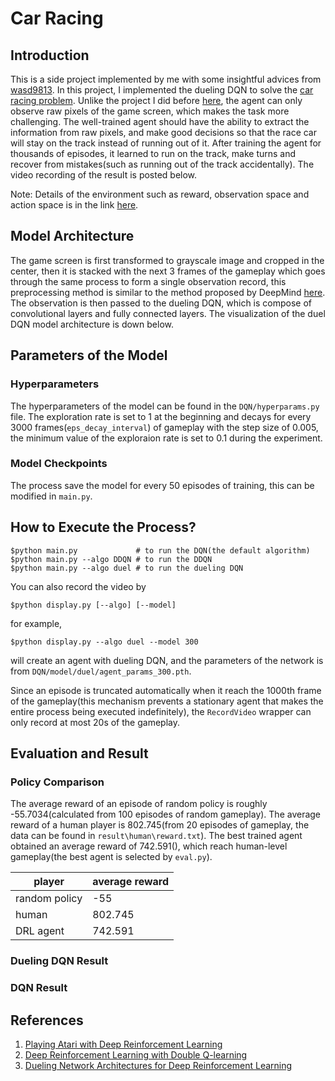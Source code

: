 # Car Racing

## Introduction

This is a side project implemented by me with some insightful advices from [wasd9813](https://github.com/wasd9813). In this project, I implemented the dueling DQN to solve the [car racing problem](https://www.gymlibrary.dev/environments/box2d/car_racing/#car-racing). Unlike the project I did before [here](https://github.com/b06b01073/classic-control), the agent can only observe raw pixels of the game screen, which makes the task more challenging. The well-trained agent should have the ability to extract the information from raw pixels, and make good decisions so that the race car will stay on the track instead of running out of it. After training the agent for thousands of episodes, it learned to run on the track, make turns and recover from mistakes(such as running out of the track accidentally). The video recording of the result is posted below.

Note: Details of the environment such as reward, observation space and action space is in the link [here](https://www.gymlibrary.dev/environments/box2d/car_racing/#car-racing). 

## Model Architecture
The game screen is first transformed to grayscale image and cropped in the center, then it is stacked with the next 3 frames of the gameplay which goes through the same process to form a single observation record, this preprocessing method is similar to the method proposed by DeepMind [here](https://arxiv.org/pdf/1312.5602.pdf). The observation is then passed to the dueling DQN, which is compose of convolutional layers and fully connected layers. The visualization of the duel DQN model architecture is down below.

## Parameters of the Model

### Hyperparameters
The hyperparameters of the model can be found in the `DQN/hyperparams.py` file. The exploration rate is set to 1 at the beginning and decays for every 3000 frames(`eps_decay_interval`) of gameplay with the step size of 0.005, the minimum value of the exploraion rate is set to 0.1 during the experiment.

### Model Checkpoints
The process save the model for every 50 episodes of training, this can be modified in `main.py`.


## How to Execute the Process?
```
$python main.py             # to run the DQN(the default algorithm)
$python main.py --algo DDQN # to run the DDQN
$python main.py --algo duel # to run the dueling DQN
```
You can also record the video by
```
$python display.py [--algo] [--model]
```
for example,
```
$python display.py --algo duel --model 300
```
will create an agent with dueling DQN, and the parameters of the network is from `DQN/model/duel/agent_params_300.pth`.


Since an episode is truncated automatically when it reach the 1000th frame of the gameplay(this mechanism prevents a stationary agent that makes the entire process being executed indefinitely), the `RecordVideo` wrapper can only record at most 20s of the gameplay.

## Evaluation and Result

### Policy Comparison
The average reward of an episode of random policy is roughly -55.7034(calculated from 100 episodes of random gameplay). The average reward of a human player is 802.745(from 20 episodes of gameplay, the data can be found in `result\human\reward.txt`). The best trained agent obtained an average reward of 742.591(), which reach human-level gameplay(the best agent is selected by `eval.py`).

|  player   | average reward  |
|  ----  | ----  |
| random policy | -55 |
| human  | 802.745 |
| DRL agent  | 742.591 |

### Dueling DQN Result

### DQN Result


## References
1. [Playing Atari with Deep Reinforcement Learning](https://arxiv.org/pdf/1312.5602.pdf?source=post_page)
2. [Deep Reinforcement Learning with Double Q-learning](https://arxiv.org/pdf/1509.06461.pdf)
3. [Dueling Network Architectures for Deep Reinforcement Learning](https://arxiv.org/pdf/1511.06581.pdf)